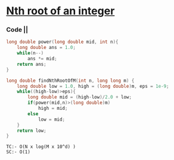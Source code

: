 # [Nth root of an integer](https://www.codingninjas.com/codestudio/problems/1062679?topList=striver-sde-sheet-problems&utm_source=striver&utm_medium=website)

### Code ||

``` .cpp
long double power(long double mid, int n){
    long double ans = 1.0;
    while(n--)
        ans *= mid;
    return ans;
}

long double findNthRootOfM(int n, long long m) {
    long double low = 1.0, high = (long double)m, eps = 1e-9;
    while((high-low)>eps){
        long double mid = (high-low)/2.0 + low;
        if(power(mid,n)>(long double)m)
            high = mid;
        else
            low = mid;
    }
    return low;
}
```

```
TC:- O(N x log(M x 10^d) )
SC:- O(1)
```

